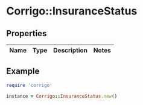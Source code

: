 # Corrigo::InsuranceStatus

## Properties

| Name | Type | Description | Notes |
| ---- | ---- | ----------- | ----- |

## Example

```ruby
require 'corrigo'

instance = Corrigo::InsuranceStatus.new()
```

